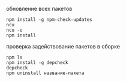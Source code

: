 обновление всех пакетов 
```
npm install -g npm-check-updates
ncu
ncu -u
npm install

```
проверка задействование пакетов в сборке 

```
npm ls
npm install -g depcheck
depcheck
npm uninstall название-пакета 

```
